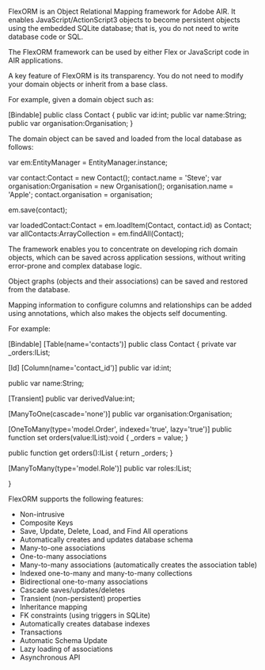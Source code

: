 FlexORM is an Object Relational Mapping framework for Adobe AIR. It enables JavaScript/ActionScript3 objects to become persistent objects using the embedded SQLite database; that is, you do not need to write database code or SQL.

The FlexORM framework can be used by either Flex or JavaScript code in AIR applications.

A key feature of FlexORM is its transparency. You do not need to modify your domain objects or inherit from a base class.

For example, given a domain object such as:

[Bindable]
public class Contact
{
 public var id:int;
 public var name:String;
 public var organisation:Organisation;
}

The domain object can be saved and loaded from the local database as follows:

var em:EntityManager = EntityManager.instance;

var contact:Contact = new Contact();
contact.name = 'Steve';
var organisation:Organisation = new Organisation();
organisation.name = 'Apple';
contact.organisation = organisation;

em.save(contact);

var loadedContact:Contact = em.loadItem(Contact, contact.id) as Contact;
var allContacts:ArrayCollection = em.findAll(Contact);


The framework enables you to concentrate on developing rich domain objects, which can be saved across application sessions, without writing error-prone and complex database logic.

Object graphs (objects and their associations) can be saved and restored from the database.

Mapping information to configure columns and relationships can be added using annotations, which also makes the objects self documenting.

For example:

[Bindable]
[Table(name='contacts')]
public class Contact
{
   private var _orders:IList;
   
   [Id]
   [Column(name='contact_id')]
   public var id:int;
   
   public var name:String;
   
   [Transient]
   public var derivedValue:int;

   [ManyToOne(cascade='none')]
   public var organisation:Organisation;
   
   [OneToMany(type='model.Order', indexed='true', lazy='true')]
   public function set orders(value:IList):void
   {
      _orders = value;
   }
   
   public function get orders():IList
   {
      return _orders;
   }
   
   [ManyToMany(type='model.Role')]
   public var roles:IList;

}


FlexORM supports the following features:

* Non-intrusive
* Composite Keys
* Save, Update, Delete, Load, and Find All operations
* Automatically creates and updates database schema
* Many-to-one associations
* One-to-many associations
* Many-to-many associations (automatically creates the association table)
* Indexed one-to-many and many-to-many collections
* Bidirectional one-to-many associations
* Cascade saves/updates/deletes
* Transient (non-persistent) properties
* Inheritance mapping
* FK constraints (using triggers in SQLite)
* Automatically creates database indexes
* Transactions
* Automatic Schema Update
* Lazy loading of associations
* Asynchronous API
